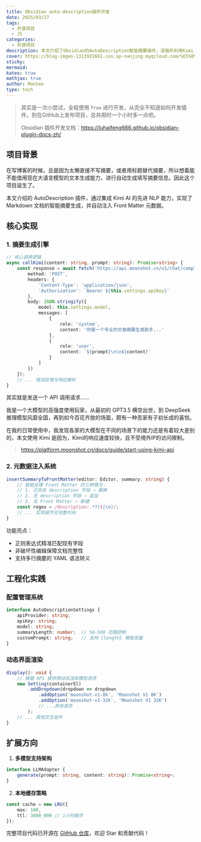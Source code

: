 ```yaml
---
title: Obsidian auto-description插件开发
date: 2025/03/27
tags:
  - 开源项目
  - JS
categories:
  - 开源项目
description: 本文介绍了Obsidian的AutoDescription智能摘要插件，该插件利用Kimi AI的NLP技术自动生成Markdown文档摘要，并注入Front Matter元数据。技术架构包括摘要生成引擎和元数据注入系统，支持模块化API调用、动态Token计算和温度系数控制。插件还包含配置管理系统和动态界面渲染，提供响应式配置更新和输入验证功能。性能优化措施包括异步非阻塞调用、内存缓存机制和错误重试策略。应用场景包括技术写作工作流和知识库维护，插件还支持多模型和本地缓存策略扩展。项目代码已开源在GitHub。
cover: https://blog-imges-1313931661.cos.ap-nanjing.myqcloud.com/%E5%85%BD%E8%80%B3-%E7%8C%AB%E8%80%B3%E7%BE%8E%E5%A5%B3-%E7%9F%AD%E5%8F%91-%E7%8C%AB%E5%B0%BE%E5%B7%B4-4k%E5%8A%A8%E6%BC%AB%E5%A3%81%E7%BA%B8-3840_2160.jpg
sticky: 
mermaid: 
katex: true
mathjax: true
author: Montee
type: tech
---
```

> 其实是一次小尝试，全程使用 `Trae` 进行开发，从完全不知道如何开发插件，到在GitHub上发布项目，总共用时一个小时多一点吧。
> 
> Obsidian 插件开发文档：https://luhaifeng666.github.io/obsidian-plugin-docs-zh/


## 项目背景

在写博客的时候，总是因为太懒直接不写摘要，或者用标题替代摘要，所以想着能不能借用现在大语言模型的文本生成能力，进行自动生成填写摘要信息。因此这个项目诞生了。

本文介绍的 AutoDescription 插件，通过集成 Kimi AI 的先进 NLP 能力，实现了 Markdown 文档的智能摘要生成，并自动注入 Front Matter 元数据。

## 核心实现

### 1. 摘要生成引擎
```typescript:/Users/montylee/NJUTT/Hexo/source/_posts/.obsidian/plugins/autoDescription/main.ts
// 核心调用逻辑
async callKimi(content: string, prompt: string): Promise<string> {
    const response = await fetch('https://api.moonshot.cn/v1/chat/completions', {
        method: 'POST',
        headers: {
            'Content-Type': 'application/json',
            'Authorization': `Bearer ${this.settings.apiKey}`
        },
        body: JSON.stringify({
            model: this.settings.model,
            messages: [
                {
                    role: 'system',
                    content: '你是一个专业的文章摘要生成助手...'
                },
                {
                    role: 'user', 
                    content: `${prompt}\n\n${content}`
                }
            ]
        })
    });
    // ... 错误处理与响应解析
}
```

其实就是发送一个 API 调用请求……

我是一个大模型的高强度使用玩家，从最初的 GPT3.5 横空出世，到 DeepSeek 推理模型风靡全国，再到如今百花齐放的场面，颇有一种吾家有子初长成的喜悦。

在我的日常使用中，我发现各家的大模型在不同的场景下的能力还是有着较大差别的，本文使用 Kimi 是因为，Kimi的响应速度较快，且不受境外IP的访问限制。

> https://platform.moonshot.cn/docs/guide/start-using-kimi-api
### 2. 元数据注入系统
```typescript
insertSummaryToFrontMatter(editor: Editor, summary: string) {
    // 智能处理 Front Matter 的三种情况：
    // 1. 已存在 description 字段 → 替换
    // 2. 无 description 字段 → 追加 
    // 3. 无 Front Matter → 新建
    const regex = /description:.*?($|\n)/;
    // ... 实现细节见完整代码
}
```

功能亮点：
- 正则表达式精准匹配现有字段
- 非破坏性编辑保障文档完整性
- 支持多行摘要的 YAML 语法转义

## 工程化实践

### 配置管理系统
```typescript
interface AutoDescriptionSettings {
    apiProvider: string;
    apiKey: string;
    model: string;
    summaryLength: number;  // 50-500 范围控制
    customPrompt: string;   // 支持 {length} 模板变量
}
```
### 动态界面渲染
```typescript
display(): void {
    // 根据 API 提供商动态渲染模型选项
    new Setting(containerEl)
        .addDropdown(dropdown => dropdown
            .addOption('moonshot-v1-8k', 'Moonshot V1 8K')
            .addOption('moonshot-v1-32k', 'Moonshot V1 32K')
            // ...其他选项
        );
    // ... 其他交互组件
}
```

## 扩展方向

1. **多模型支持架构**
```typescript
interface LLMAdapter {
    generate(prompt: string, content: string): Promise<string>;
}
```
2. **本地缓存策略**
```typescript
const cache = new LRU({
    max: 100,
    ttl: 3600_000 // 1小时缓存
});
```

完整项目代码已开源在 [GitHub 仓库](https://github.com/FengEternity/autoDescription)，欢迎 Star 和贡献代码！
